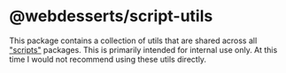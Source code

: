 # @webdesserts/script-utils

This package contains a collection of utils that are shared across all ["scripts"](github.com/webdesserts/scripts) packages. This is primarily intended for internal use only. At this time I would not recommend using these utils directly.